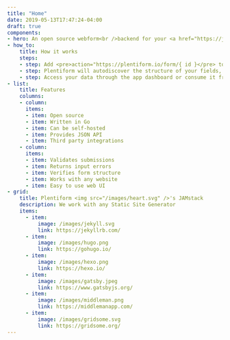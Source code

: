 ```yaml
---
title: "Home"
date: 2019-05-13T17:47:24-04:00
draft: true
components:
- hero: An open source webform<br />backend for your <a href="https://jamstack.org/" target="_blank" rel="noopener noreferrer">JAMstack</a> sites.
- how_to:
    title: How it works
    steps:
    - step: Add <pre>action="https://plentiform.io/form/{ id }</pre> to any HTML form on your website.
    - step: Plentiform will autodiscover the structure of your fields, validate user input, and return any submission errors.
    - step: Access your data through the app dashboard or consume it from the API we expose for your site.
- list:
    title: Features
    columns:
    - column:
      items:
      - item: Open source
      - item: Written in Go
      - item: Can be self-hosted
      - item: Provides JSON API
      - item: Third party integrations
    - column:
      items:
      - item: Validates submissions
      - item: Returns input errors
      - item: Verifies form structure
      - item: Works with any website
      - item: Easy to use web UI
- grid:
    title: Plentiform <img src="/images/heart.svg" />'s JAMstack
    description: We work with any Static Site Generator
    items:
      - item:
          image: /images/jekyll.svg
          link: https://jekyllrb.com/
      - item:
          image: /images/hugo.png
          link: https://gohugo.io/
      - item:
          image: /images/hexo.png
          link: https://hexo.io/
      - item:
          image: /images/gatsby.jpeg
          link: https://www.gatsbyjs.org/
      - item:
          image: /images/middleman.png
          link: https://middlemanapp.com/
      - item:
          image: /images/gridsome.svg
          link: https://gridsome.org/
---
```

